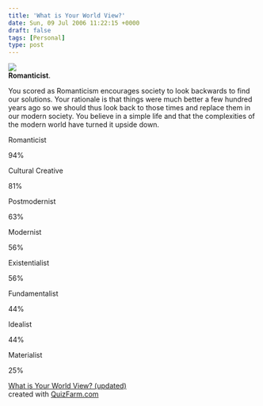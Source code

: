 ```yaml
---
title: 'What is Your World View?'
date: Sun, 09 Jul 2006 11:22:15 +0000
draft: false
tags: [Personal]
type: post
---
```


![](http://images.quizfarm.com/1113108756romanticism.JPG)  
**Romanticist**.

You scored as Romanticism encourages society to look backwards to find our solutions. Your rationale is that things were much better a few hundred years ago so we should thus look back to those times and replace them in our modern society. You believe in a simple life and that the complexities of the modern world have turned it upside down.

Romanticist

94%

Cultural Creative

81%

Postmodernist

63%

Modernist

56%

Existentialist

56%

Fundamentalist

44%

Idealist

44%

Materialist

25%

  
[What is Your World View? (updated)](http://quizfarm.com/test.php?q_id=23320)  
created with [QuizFarm.com](http://quizfarm.com)